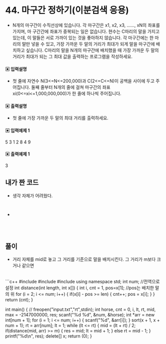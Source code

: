 # 44. 마구간 정하기(이분검색 응용)

* N개의 마구간이 수직선상에 있습니다. 각 마구간은 x1, x2, x3, ......, xN의 좌표를 가지며, 마
구간간에 좌표가 중복되는 일은 없습니다.
현수는 C마리의 말을 가지고 있는데, 이 말들은 서로 가까이 있는 것을 좋아하지 않습니다. 
각 마구간에는 한 마리의 말만 넣을 수 있고, 가장 가까운 두 말의 거리가 최대가 되게 말을 
마구간에 배치하고 싶습니다. 
C마리의 말을 N개의 마구간에 배치했을 때 가장 가까운 두 말의 거리가 최대가 되는 그 최대
값을 출력하는 프로그램을 작성하세요.






#### ▣ 입력설명

* 첫 줄에 자연수 N(3<=N<=200,000)과 C(2<=C<=N)이 공백을 사이에 두고 주어집니다.
둘째 줄부터 N개의 줄에 걸쳐 마구간의 좌표 xi(0<=xi<=1,000,000,000)가 한 줄에 하나씩 
주어집니다.









#### ▣ 출력설명

* 첫 줄에 가장 가까운 두 말의 최대 거리를 출력하세요.









#### ▣ 입력예제 1
5 3
1
2
8
4
9









#### ▣ 출력예제 1
3



## 내가 짠 코드
* 생각 자체가 어려웠다.
```c++



```
* 
<br><br> 

## 풀이
* 거리 자체를 mid로 놓고 그 거리를 기준으로 말을 배치시킨다. 그 거리가 m보다 크거나 같으면 
<br/>
```c++
#include <stdio.h>
#include <vector>
#include <algorithm>
using namespace std;
int num; //전역으로 설정 
int distance(int length, int x[])
{
	int i, cnt = 1, pos=x[1]; //pos는 배치한 말의 위 
	for (i = 2; i <= num; i++)
	{
		if(x[i] - pos >= len)
		{
			cnt++;
			pos = x[i];
		}
	}
	return (cnt);
}

int main()
{
//	freopen("input.txt","rt",stdin);
	int horse, cnt = 0, i, lt, rt, mid, max = -2147000000, res;
	scanf("%d %d", &num, &horse);
	int *arr = new int[num + 1];
	for (i = 1; i <= num; i++)
	{
		scanf("%d", &arr[i]);
	}
	sort(x + 1, x + num + 1);
	rt = arr[num];
	lt = 1;
	while (lt <= rt)
	{
		mid = (lt + rt) / 2;
		if(distance(mid, arr) >= m)
		{
			res = mid;
			lt = mid + 1;
		}
		else rt = mid - 1;
	}
	printf("%d\n", res);
	delete[] x; 
	return (0);
}

```
